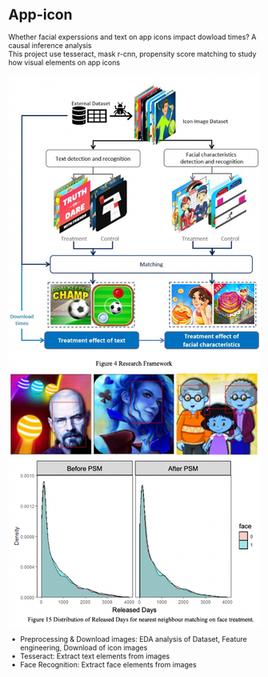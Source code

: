 # App-icon
Whether facial experssions and text on app icons impact dowload times? A causal inference analysis
<br>
This project use tesseract, mask r-cnn, propensity score matching to study how visual elements on app icons

![Research Roadmap](./images/i2.png)
![Mask r-cnn face recognition](./images/i1.png)
![Matching for causal inference](./images/i3.png)

- Preprocessing & Download images: EDA analysis of Dataset, Feature engineering, Download of icon images
- Tesseract: Extract text elements from images
- Face Recognition: Extract face elements from images 
